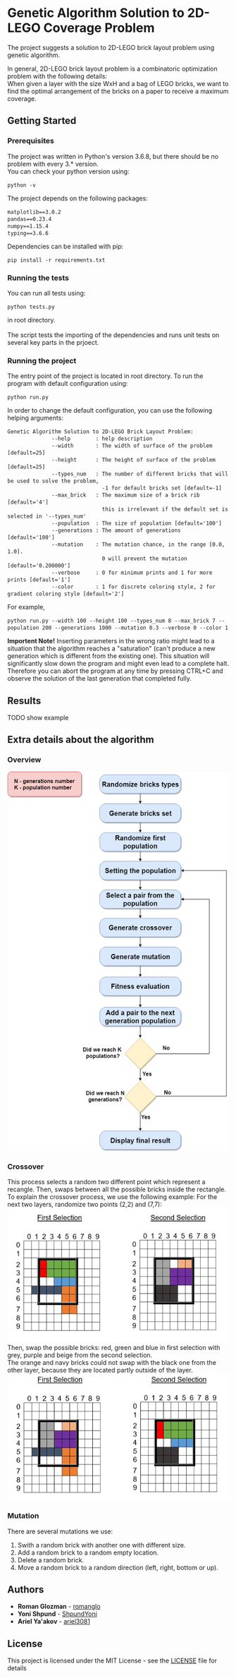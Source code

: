 # Genetic Algorithm Solution to 2D-LEGO Coverage Problem
The project suggests a solution to 2D-LEGO brick layout problem using genetic algorithm.

In general, 2D-LEGO brick layout problem is a combinatoric optimization problem with the following details:<br>
When given a layer with the size WxH and a bag of LEGO bricks, we want to find the optimal arrangement of the bricks on a paper to receive a maximum coverage.<br> 

## Getting Started

### Prerequisites

The project was written in Python's version 3.6.8, but there should be no problem with every 3.* version.<br>
You can check your python version using:
```
python -v
```
The project depends on the following packages:
```
matplotlib==3.0.2
pandas==0.23.4
numpy==1.15.4
typing==3.6.6
```

Dependencies can be installed with pip:
```
pip install -r requirements.txt
```

### Running the tests

You can run all tests using:
```
python tests.py
```
in root directory.<br><br>
The script tests the importing of the dependencies and runs unit tests on several key parts in the prjoect.

### Running the project

The entry point of the project is located in root directory.
To run the program with default configuration using: 
```
python run.py
```
In order to change the default configuration, you can use the following helping arguments:
```
Genetic Algorithm Solution to 2D-LEGO Brick Layout Problem:
              --help        : help description
              --width       : The width of surface of the problem [default=25]
              --height      : The height of surface of the problem [default=25]
              --types_num   : The number of different bricks that will be used to solve the problem,
                              -1 for default bricks set [default=-1]
              --max_brick   : The maximum size of a brick rib [default='4']
                              this is irrelevant if the default set is selected in '--types_num'
              --population  : The size of population [default='100']
              --generations : The amount of generations [default='100']
              --mutation    : The mutation chance, in the range [0.0, 1.0].
                              0 will prevent the mutation [default='0.200000']
              --verbose     : 0 for minimum prints and 1 for more prints [default='1']
              --color       : 1 for discrete coloring style, 2 for gradient coloring style [default='2']
```
For example, 
```
python run.py --width 100 --height 100 --types_num 8 --max_brick 7 --population 200 --generations 1000 --mutation 0.3 --verbose 0 --color 1
```

**Importent Note!** Inserting parameters in the wrong ratio might lead to a situation that the algorithm reaches a "saturation" (can't produce a new generation which is different from the existing one). This situation will significantly slow down the program and might even lead to a complete halt. 
Therefore you can abort the program at any time by pressing CTRL+C and observe the solution of the last generation that completed fully.

## Results

TODO show example

## Extra details about the algorithm

### Overview

![Overview of the algorithm](https://github.com/romanglo/2D-LEGO-GA/blob/master/images/overview.png)

### Crossover
This process selects a random two different point which represent a recangle.
Then, swaps between all the possible bricks inside the rectangle.
To explain the crossover process, we use the following example:
For the next two layers, randomize two points (2,2) and (7,7):
<br>
![Selection before crossover](https://github.com/romanglo/2D-LEGO-GA/blob/master/images/before_crossover.jpg)
<br>Then, swap the possible bricks: 
red, green and blue in first selection with grey, purple and beige from the second selection.
<br>
The orange and navy bricks could not swap with the black one from the other layer, because they are located partly outside of the layer.
<br>
![Selection before crossover](https://github.com/romanglo/2D-LEGO-GA/blob/master/images/after_crossover.jpg)

### Mutation

There are several mutations we use:
1. Swith a random brick with another one with different size.
1. Add a random brick to a random empty location.
1. Delete a random brick.
1. Move a random brick to a random direction (left, right, bottom or up).

## Authors

* **Roman Glozman** - [romanglo](https://github.com/romanglo)
* **Yoni Shpund** - [ShpundYoni](https://github.com/ShpundYoni)
* **Ariel Ya'akov** - [ariel3081](https://github.com/ariel3081)

## License

This project is licensed under the MIT License - see the [LICENSE](LICENSE) file for details


